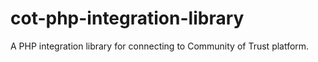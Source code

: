 # cot-php-integration-library
A PHP integration library for connecting to Community of Trust platform.
